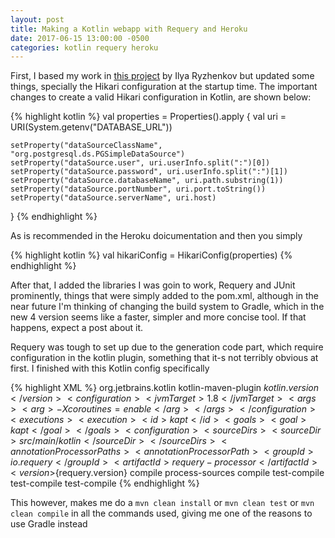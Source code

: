 ```yaml
---
layout: post
title: Making a Kotlin webapp with Requery and Heroku
date: 2017-06-15 13:00:00 -0500
categories: kotlin requery heroku
---
```


First, I based my work in [this project](https://github.com/orangy/ktor-heroku-start) by Ilya Ryzhenkov but updated some things, specially the Hikari configuration at the startup time. The important changes to create a valid Hikari configuration in Kotlin, are shown below:

{% highlight kotlin %}
val properties = Properties().apply {
    val uri = URI(System.getenv("DATABASE_URL"))

    setProperty("dataSourceClassName", "org.postgresql.ds.PGSimpleDataSource")
    setProperty("dataSource.user", uri.userInfo.split(":")[0])
    setProperty("dataSource.password", uri.userInfo.split(":")[1])
    setProperty("dataSource.databaseName", uri.path.substring(1))
    setProperty("dataSource.portNumber", uri.port.toString())
    setProperty("dataSource.serverName", uri.host)
}
{% endhighlight %}

As is recommended in the Heroku doicumentation and then you simply

{% highlight kotlin %}
val hikariConfig = HikariConfig(properties)
{% endhighlight %}

After that, I added the libraries I was goin to work, Requery and JUnit prominently, things that were simply added to the pom.xml, although in the near future I'm thinking of changing the build system to Gradle, which in the new 4 version seems like a faster, simpler and more concise tool. If that happens, expect a post about it.

Requery was tough to set up due to the generation code part, which require configuration in the kotlin plugin, something that it-s not terribly obvious at first. I finished with this Kotlin config specifically

{% highlight XML %}
<plugin>
    <groupId>org.jetbrains.kotlin</groupId>
    <artifactId>kotlin-maven-plugin</artifactId>
    <version>${kotlin.version}</version>
    <configuration>
        <jvmTarget>1.8</jvmTarget>
        <args>
            <arg>-Xcoroutines=enable</arg>
        </args>
    </configuration>
    <executions>
        <execution>
            <id>kapt</id>
            <goals>
                <goal>kapt</goal>
            </goals>
            <configuration>
                <sourceDirs>
                    <sourceDir>src/main/kotlin</sourceDir>
                </sourceDirs>
                <annotationProcessorPaths>
                    <annotationProcessorPath>
                        <groupId>io.requery</groupId>
                        <artifactId>requery-processor</artifactId>
                        <version>${requery.version}</version>
                    </annotationProcessorPath>
                </annotationProcessorPaths>
            </configuration>
        </execution>
        <execution>
            <id>compile</id>
            <phase>process-sources</phase>
            <goals>
                <goal>compile</goal>
            </goals>
        </execution>
        <execution>
            <id>test-compile</id>
            <phase>test-compile</phase>
            <goals>
                <goal>test-compile</goal>
            </goals>
        </execution>
    </executions>
</plugin>
{% endhighlight %}

This however, makes me do a `mvn clean install` or `mvn clean test` or `mvn clean compile` in all the commands used, giving me one of the reasons to use Gradle instead
